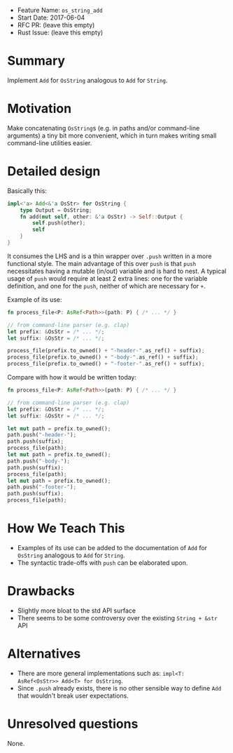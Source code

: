 - Feature Name: `os_string_add`
- Start Date: 2017-06-04
- RFC PR: (leave this empty)
- Rust Issue: (leave this empty)

# Summary
[summary]: #summary

Implement `Add` for `OsString` analogous to `Add` for `String`.

# Motivation
[motivation]: #motivation

Make concatenating `OsString`s (e.g. in paths and/or command-line arguments) a tiny bit more convenient, which in turn makes writing small command-line utilities easier.

# Detailed design
[design]: #detailed-design

Basically this:

```rust
impl<'a> Add<&'a OsStr> for OsString {
    type Output = OsString;
    fn add(mut self, other: &'a OsStr) -> Self::Output {
        self.push(other);
        self
    }
}
```

It consumes the LHS and is a thin wrapper over `.push` written in a more functional style.  The main advantage of this over `push` is that `push` necessitates having a mutable (in/out) variable and is hard to nest.  A typical usage of `push` would require at least 2 extra lines: one for the variable definition, and one for the `push`, neither of which are necessary for `+`.

Example of its use:

```rust
fn process_file<P: AsRef<Path>>(path: P) { /* ... */ }

// from command-line parser (e.g. clap)
let prefix: &OsStr = /* ... */;
let suffix: &OsStr = /* ... */;

process_file(prefix.to_owned() + "-header-".as_ref() + suffix);
process_file(prefix.to_owned() + "-body-".as_ref() + suffix);
process_file(prefix.to_owned() + "-footer-".as_ref() + suffix);
```

Compare with how it would be written today:

```rust
fn process_file<P: AsRef<Path>>(path: P) { /* ... */ }

// from command-line parser (e.g. clap)
let prefix: &OsStr = /* ... */;
let suffix: &OsStr = /* ... */;

let mut path = prefix.to_owned();
path.push("-header-");
path.push(suffix);
process_file(path);
let mut path = prefix.to_owned();
path.push("-body-");
path.push(suffix);
process_file(path);
let mut path = prefix.to_owned();
path.push("-footer-");
path.push(suffix);
process_file(path);
```

# How We Teach This
[how-we-teach-this]: #how-we-teach-this

- Examples of its use can be added to the documentation of `Add` for `OsString` analogous to `Add` for `String`.
- The syntactic trade-offs with `push` can be elaborated upon.

# Drawbacks
[drawbacks]: #drawbacks

- Slightly more bloat to the std API surface
- There seems to be some controversy over the existing `String + &str` API

# Alternatives
[alternatives]: #alternatives

- There are more general implementations such as:
  `impl<T: AsRef<OsStr>> Add<T> for OsString`.
- Since `.push` already exists, there is no other sensible way to define `Add` that wouldn't break user expectations.

# Unresolved questions
[unresolved]: #unresolved-questions

None.
